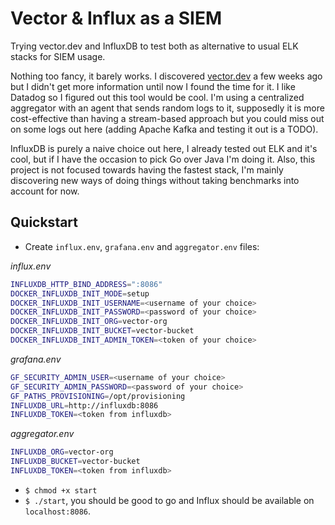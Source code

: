 # Vector & Influx as a SIEM

Trying vector.dev and InfluxDB to test both as alternative to usual ELK stacks for SIEM usage.

Nothing too fancy, it barely works. I discovered [vector.dev](https://vector.dev) a few weeks
ago but I didn't get more information until now I found the time for it. I like Datadog so I
figured out this tool would be cool. I'm using a centralized aggregator with an agent that
sends random logs to it, supposedly it is more cost-effective than having a stream-based approach
but you could miss out on some logs out here (adding Apache Kafka and testing it out is a TODO).

InfluxDB is purely a naive choice out here, I already tested out ELK and it's cool, but if I
have the occasion to pick Go over Java I'm doing it. Also, this project is not focused towards
having the fastest stack, I'm mainly discovering new ways of doing things without taking
benchmarks into account for now.

## Quickstart

- Create `influx.env`, `grafana.env` and `aggregator.env` files:

_influx.env_
```sh
INFLUXDB_HTTP_BIND_ADDRESS=":8086"
DOCKER_INFLUXDB_INIT_MODE=setup
DOCKER_INFLUXDB_INIT_USERNAME=<username of your choice>
DOCKER_INFLUXDB_INIT_PASSWORD=<password of your choice>
DOCKER_INFLUXDB_INIT_ORG=vector-org
DOCKER_INFLUXDB_INIT_BUCKET=vector-bucket
DOCKER_INFLUXDB_INIT_ADMIN_TOKEN=<token of your choice>
```

_grafana.env_
```sh
GF_SECURITY_ADMIN_USER=<username of your choice>
GF_SECURITY_ADMIN_PASSWORD=<password of your choice>
GF_PATHS_PROVISIONING=/opt/provisioning
INFLUXDB_URL=http://influxdb:8086
INFLUXDB_TOKEN=<token from influxdb>
```

_aggregator.env_
```sh
INFLUXDB_ORG=vector-org
INFLUXDB_BUCKET=vector-bucket
INFLUXDB_TOKEN=<token from influxdb>
```

- `$ chmod +x start`
- `$ ./start`, you should be good to go and Influx should be available on `localhost:8086`.